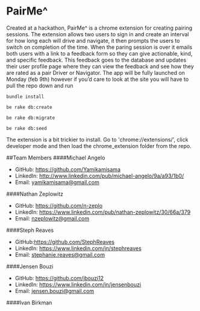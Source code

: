 # PairMe^

 Created at a hackathon, PairMe^ is a chrome extension for creating pairing sessions.  The extension allows two users to sign in and create an interval for how long each will drive and navigate, it then prompts the users to switch on completion of the time.  When the paring session is over it emails both users with a link to a feedback form so they can give actionable, kind, and specific feedback.  This feedback goes to the database and updates their user profile page where they can view the feedback and see how they are rated as a pair Driver or Navigator.  The app will be fully launched on Monday (feb 9th) however if you’d care to look at the site you will have to pull the repo down and run 
 
`bundle install`

`be rake db:create`

`be rake db:migrate`

`be rake db:seed`
 
 The extension is a bit trickier to install. Go to 'chrome://extensions/', click developer mode and then load the chrome_extension folder from the repo.
 
 ##Team Members
####Michael Angelo
* GitHub: https://github.com/Yamikamisama
* LinkedIn: http://www.linkedin.com/pub/michael-angelo/9a/a93/1b0/
* Email: yamikamisama@gmail.com

####Nathan Zeplowitz
* GitHub: https://github.com/n-zeplo
* LinkedIn: https://www.linkedin.com/pub/nathan-zeplowitz/30/66a/379
* Email: nzeplowitz@gmail.com

####Steph Reaves
* GitHub:https://github.com/StephReaves
* LinkedIn: https://www.linkedin.com/in/stephreaves
* Email: stephanie.reaves@gmail.com 

####Jensen Bouzi
* GitHub: https://github.com/jbouzi12
* LinkedIn: https://www.linkedin.com/in/jensenbouzi
* Email: jensen.bouzi@gmail.com

####Ivan Birkman
